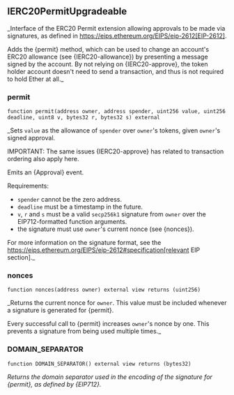 ## IERC20PermitUpgradeable

\_Interface of the ERC20 Permit extension allowing approvals to be made via signatures, as defined in
https://eips.ethereum.org/EIPS/eip-2612[EIP-2612].

Adds the {permit} method, which can be used to change an account's ERC20 allowance (see {IERC20-allowance}) by
presenting a message signed by the account. By not relying on {IERC20-approve}, the token holder account doesn't
need to send a transaction, and thus is not required to hold Ether at all.\_

### permit

```solidity
function permit(address owner, address spender, uint256 value, uint256 deadline, uint8 v, bytes32 r, bytes32 s) external
```

\_Sets `value` as the allowance of `spender` over `owner`'s tokens,
given `owner`'s signed approval.

IMPORTANT: The same issues {IERC20-approve} has related to transaction
ordering also apply here.

Emits an {Approval} event.

Requirements:

- `spender` cannot be the zero address.
- `deadline` must be a timestamp in the future.
- `v`, `r` and `s` must be a valid `secp256k1` signature from `owner`
  over the EIP712-formatted function arguments.
- the signature must use `owner`'s current nonce (see {nonces}).

For more information on the signature format, see the
https://eips.ethereum.org/EIPS/eip-2612#specification[relevant EIP
section].\_

### nonces

```solidity
function nonces(address owner) external view returns (uint256)
```

\_Returns the current nonce for `owner`. This value must be
included whenever a signature is generated for {permit}.

Every successful call to {permit} increases `owner`'s nonce by one. This
prevents a signature from being used multiple times.\_

### DOMAIN_SEPARATOR

```solidity
function DOMAIN_SEPARATOR() external view returns (bytes32)
```

_Returns the domain separator used in the encoding of the signature for {permit}, as defined by {EIP712}._
